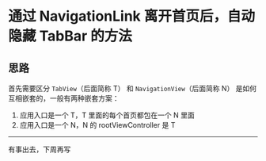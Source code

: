 # 通过 NavigationLink 离开首页后，自动隐藏 TabBar 的方法

## 思路

首先需要区分 `TabView`（后面简称 T） 和 `NavigationView`（后面简称 N） 是如何互相嵌套的，一般有两种嵌套方案：

1. 应用入口是一个 T，T 里面的每个首页都包在一个 N 里面
2. 应用入口是一个 N，N 的 rootViewController 是 T

-----
有事出去，下周再写
